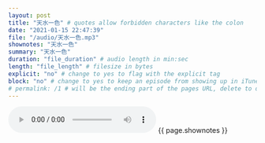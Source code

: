 ```yaml
---
layout: post
title: "天水一色" # quotes allow forbidden characters like the colon
date: "2021-01-15 22:47:39"
file: "/audio/天水一色.mp3"
shownotes: "天水一色"
summary: "天水一色"
duration: "file_duration" # audio length in min:sec
length: "file_length" # filesize in bytes
explicit: "no" # change to yes to flag with the explicit tag
block: "no" # change to yes to keep an episode from showing up in iTunes
# permalink: /1 # will be the ending part of the pages URL, delete to default to the title
---
```


<audio controls>
<source src="{{site.url}}{{site.baseurl}}{{ page.file }}" type="audio/x-mp3">
Your browser does not support the audio element.
</audio>
{{ page.shownotes }}
